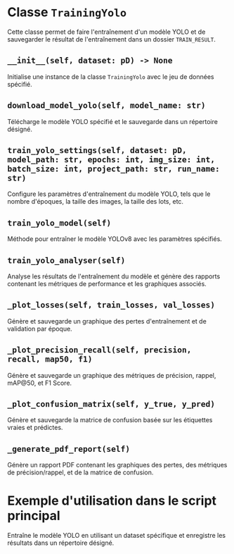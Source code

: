# Classe `TrainingYolo`
Cette classe permet de faire l'entraînement d'un modèle YOLO et de sauvegarder le résultat de l'entraînement dans un dossier `TRAIN_RESULT`.

## `__init__(self, dataset: pD) -> None`
Initialise une instance de la classe `TrainingYolo` avec le jeu de données spécifié.

## `download_model_yolo(self, model_name: str)`
Télécharge le modèle YOLO spécifié et le sauvegarde dans un répertoire désigné.

## `train_yolo_settings(self, dataset: pD, model_path: str, epochs: int, img_size: int, batch_size: int, project_path: str, run_name: str)`
Configure les paramètres d'entraînement du modèle YOLO, tels que le nombre d'époques, la taille des images, la taille des lots, etc.

## `train_yolo_model(self)`
Méthode pour entraîner le modèle YOLOv8 avec les paramètres spécifiés.

## `train_yolo_analyser(self)`
Analyse les résultats de l'entraînement du modèle et génère des rapports contenant les métriques de performance et les graphiques associés.

## `_plot_losses(self, train_losses, val_losses)`
Génère et sauvegarde un graphique des pertes d'entraînement et de validation par époque.

## `_plot_precision_recall(self, precision, recall, map50, f1)`
Génère et sauvegarde un graphique des métriques de précision, rappel, mAP@50, et F1 Score.

## `_plot_confusion_matrix(self, y_true, y_pred)`
Génère et sauvegarde la matrice de confusion basée sur les étiquettes vraies et prédictes.

## `_generate_pdf_report(self)`
Génère un rapport PDF contenant les graphiques des pertes, des métriques de précision/rappel, et de la matrice de confusion.

# Exemple d'utilisation dans le script principal
Entraîne le modèle YOLO en utilisant un dataset spécifique et enregistre les résultats dans un répertoire désigné.
